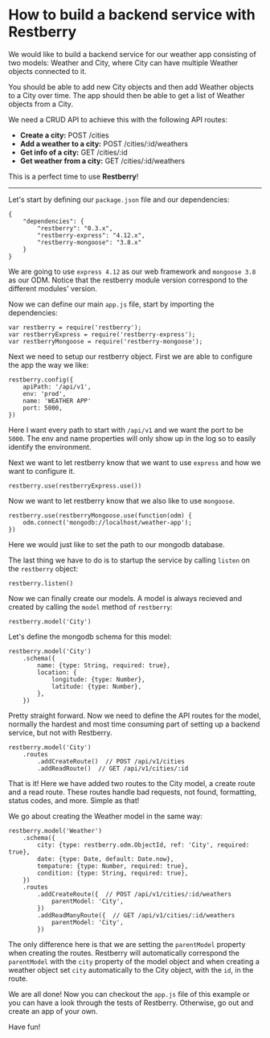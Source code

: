 How to build a backend service with Restberry
=============================================

We would like to build a backend service for our weather app consisting of two
models: Weather and City, where City can have multiple Weather objects connected
to it.

You should be able to add new City objects and then add Weather objects to a
City over time. The app should then be able to get a list of Weather objects
from a City.

We need a CRUD API to achieve this with the following API routes:

- **Create a city:** POST /cities
- **Add a weather to a city:** POST /cities/:id/weathers
- **Get info of a city:** GET /cities/:id
- **Get weather from a city:** GET /cities/:id/weathers

This is a perfect time to use **Restberry**!

------

Let's start by defining our ``package.json`` file and our dependencies:

```
{
    "dependencies": {
        "restberry": "0.3.x",
        "restberry-express": "4.12.x",
        "restberry-mongoose": "3.8.x"
    }
}
```

We are going to use ``express 4.12`` as our web framework and ``mongoose 3.8``
as our ODM. Notice that the restberry module version correspond to the different
modules' version.

Now we can define our main ``app.js`` file, start by importing the dependencies:

```
var restberry = require('restberry');
var restberryExpress = require('restberry-express');
var restberryMongoose = require('restberry-mongoose');
```

Next we need to setup our restberry object. First we are able to configure the
app the way we like:

```
restberry.config({
    apiPath: '/api/v1',
    env: 'prod',
    name: 'WEATHER APP'
    port: 5000,
})
```

Here I want every path to start with ``/api/v1`` and we want the port to be
``5000``. The env and name properties will only show up in the log so to easily
identify the environment.

Next we want to let restberry know that we want to use ``express`` and how we
want to configure it.

```
restberry.use(restberryExpress.use())
```

Now we want to let restberry know that we also like to use ``mongoose``.

```
restberry.use(restberryMongoose.use(function(odm) {
    odm.connect('mongodb://localhost/weather-app');
})
```

Here we would just like to set the path to our mongodb database.

The last thing we have to do is to startup the service by calling ``listen`` on the ``restberry`` object:

```
restberry.listen()
```

Now we can finally create our models. A model is always recieved and created by calling the ``model`` method of ``restberry``:

```
restberry.model('City')
```

Let's define the mongodb schema for this model:

```
restberry.model('City')
    .schema({
        name: {type: String, required: true},
        location: {
            longitude: {type: Number},
            latitude: {type: Number},
        },
    })
```

Pretty straight forward. Now we need to define the API routes for the model, normally the hardest and most time consuming part of setting up a backend service, but not with Restberry.

```
restberry.model('City')
    .routes
        .addCreateRoute()  // POST /api/v1/cities
        .addReadRoute()  // GET /api/v1/cities/:id
```

That is it! Here we have added two routes to the City model, a create route and a read route. These routes handle bad requests, not found, formatting, status codes, and more. Simple as that!

We go about creating the Weather model in the same way:

```
restberry.model('Weather')
    .schema({
        city: {type: restberry.odm.ObjectId, ref: 'City', required: true},
        date: {type: Date, default: Date.now},
        tempature: {type: Number, required: true},
        condition: {type: String, required: true},
    })
    .routes
        .addCreateRoute({  // POST /api/v1/cities/:id/weathers
            parentModel: 'City',
        })
        .addReadManyRoute({  // GET /api/v1/cities/:id/weathers
            parentModel: 'City',
        })
```

The only difference here is that we are setting the ``parentModel`` property when creating the routes. Restberry will automatically correspond the ``parentModel`` with the ``city`` property of the model object and when creating a weather object set ``city`` automatically to the City object, with the ``id``, in the route.

We are all done! Now you can checkout the ``app.js`` file of this example or you can have a look through the tests of Restberry. Otherwise, go out and create an app of your own.

Have fun!
